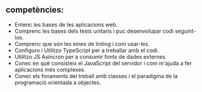 
## competències:

- Entenc les bases de les aplicacions web.
- Comprenc les bases dels tests unitaris i puc desenvolupar codi seguint-los.
- Comprenc que són les eines de linting i com usar-les.
- Configuro i Utilitzo TypeScript per a treballar amb el codi.
- Utilitzo JS Asíncron per a consumir fonts de dades externes
- Conec en què consisteix el JavaScript del servidor i com m'ajuda a fer aplicacions més complexes.
- Conec els fonaments del treball amb classes i el paradigma de la programació orientada a objectes.